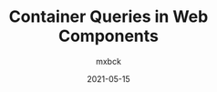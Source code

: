 ---
author: mxbck
date: 2021-05-15
layout: post.njk
tags:
  - article
  - css
  - container-queries
target_url: https://mxb.dev/blog/container-queries-web-components/
title: Container Queries in Web Components
---